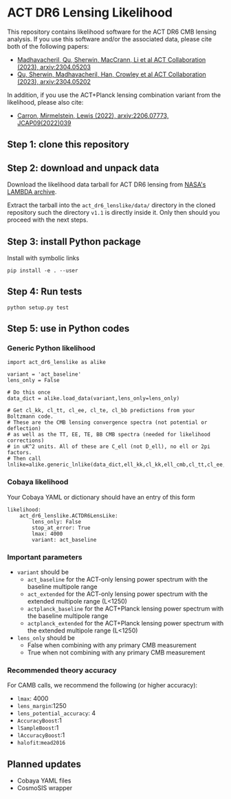 # ACT DR6 Lensing Likelihood

This repository contains likelihood software for the ACT DR6 CMB lensing analysis. If you use this software and/or the associated data, please cite both of the following papers:
- [Madhavacheril, Qu, Sherwin, MacCrann, Li et al ACT Collaboration (2023), arxiv:2304.05203](https://arxiv.org/abs/2304.05203)
- [Qu, Sherwin, Madhavacheril, Han, Crowley et al ACT Collaboration (2023), arxiv:2304.05202](https://arxiv.org/abs/2304.05202)

In addition, if you use the ACT+Planck lensing combination variant from the likelihood, please also cite:
- [Carron, Mirmelstein, Lewis (2022), arxiv:2206.07773, JCAP09(2022)039](https://arxiv.org/abs/2206.07773)


## Step 1: clone this repository

## Step 2: download and unpack data

Download the likelihood data tarball for ACT DR6 lensing from [NASA's LAMBDA archive](https://lambda.gsfc.nasa.gov/product/act/actadv_prod_table.html).

Extract the tarball into the `act_dr6_lenslike/data/` directory in the cloned repository such the directory `v1.1` is directly inside it. Only then should you proceed with the next steps.

## Step 3: install Python package

Install with symbolic links

    pip install -e . --user
    
## Step 4: Run tests


    python setup.py test
    
    
## Step 5: use in Python codes

### Generic Python likelihood

```
import act_dr6_lenslike as alike

variant = 'act_baseline'
lens_only = False

# Do this once
data_dict = alike.load_data(variant,lens_only=lens_only)

# Get cl_kk, cl_tt, cl_ee, cl_te, cl_bb predictions from your Boltzmann code.
# These are the CMB lensing convergence spectra (not potential or deflection)
# as well as the TT, EE, TE, BB CMB spectra (needed for likelihood corrections)
# in uK^2 units. All of these are C_ell (not D_ell), no ell or 2pi factors.
# Then call
lnlike=alike.generic_lnlike(data_dict,ell_kk,cl_kk,ell_cmb,cl_tt,cl_ee,cl_te,cl_bb)
```

### Cobaya likelihood

Your Cobaya YAML or dictionary should have an entry of this form

```
likelihood:
    act_dr6_lenslike.ACTDR6LensLike:
        lens_only: False
        stop_at_error: True
        lmax: 4000
        variant: act_baseline
```

### Important parameters

- `variant` should be
    - `act_baseline` for the ACT-only lensing power spectrum with the baseline multipole range
    - `act_extended` for the ACT-only lensing power spectrum with the extended multipole range (L<1250)
    - `actplanck_baseline` for the ACT+Planck lensing power spectrum with the baseline multipole range
    - `actplanck_extended` for the ACT+Planck lensing power spectrum with the extended multipole range (L<1250)
- `lens_only` should be
    - False when combining with any primary CMB measurement
    - True when not combining with any primary CMB measurement

### Recommended theory accuracy

For CAMB calls, we recommend the following (or higher accuracy):
- `lmax`: 4000
- `lens_margin`:1250
- `lens_potential_accuracy`: 4
- `AccuracyBoost`:1
- `lSampleBoost`:1
- `lAccuracyBoost`:1
- `halofit`:`mead2016`

## Planned updates

- Cobaya YAML files
- CosmoSIS wrapper


